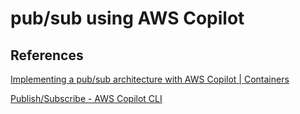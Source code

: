 # pub/sub using AWS Copilot

## References

[Implementing a pub/sub architecture with AWS Copilot | Containers](https://aws.amazon.com/jp/blogs/containers/implementing-a-pub-sub-architecture-with-aws-copilot/)

[Publish/Subscribe - AWS Copilot CLI](https://aws.github.io/copilot-cli/docs/developing/publish-subscribe/)